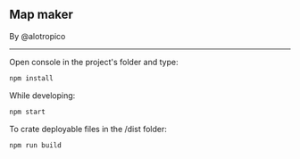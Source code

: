 ## Map maker

By @alotropico

---

Open console in the project's folder and type:
```bash
npm install
```

While developing:
```bash
npm start
```

To crate deployable files in the /dist folder:
```bash
npm run build
```
